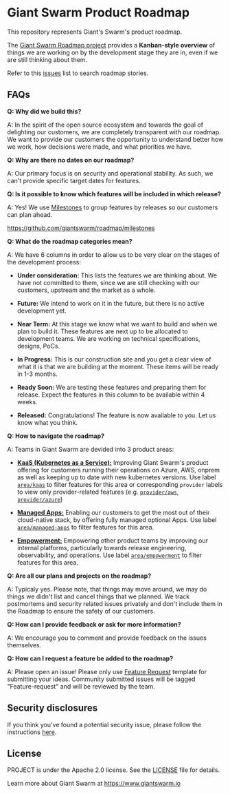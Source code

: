 # Giant Swarm Product Roadmap

This repository represents Giant's Swarm's product roadmap.

The [Giant Swarm Roadmap project](https://github.com/giantswarm/roadmap/projects/1) provides a **Kanban-style overview** of  things we are working on by the development stage they are in, even if we are still thinking about them.

Refer to this [issues](https://github.com/giantswarm/roadmap/issues) list to search roadmap stories.

## FAQs
**Q: Why did we build this?**

A: In the spirit of the open source ecosystem and towards the goal of delighting our customers, we are completely transparent with our roadmap. We want to provide our customers the opportunity to understand better how we work, how decisions were made, and what priorities we have.

**Q: Why are there no dates on our roadmap?**

A: Our primary focus is on security and operational stability. As such, we can't provide specific target dates for features.

**Q: Is it possible to know which features will be included in which release?**

A: Yes! We use [Milestones](https://github.com/giantswarm/roadmap/milestones) to group features by releases so our customers can plan ahead.

https://github.com/giantswarm/roadmap/milestones

**Q: What do the roadmap categories mean?**

A: We have 6 columns in order to allow us to be very clear on the stages of the development process:

- **Under consideration:**
This lists the features we are thinking about. We have not committed to them, since we are still checking with our customers, upstream and the market as a whole.

- **Future:**
We intend to work on it in the future, but there is no active development yet.

- **Near Term:**
At this stage we know what we want to build and when we plan to build it. These features are next up to be allocated to development teams. We are working on technical specifications, designs, PoCs.

- **In Progress:**
This is our construction site and you get a clear view of what it is that we are building at the moment. These items will be ready in 1-3 months.

- **Ready Soon:**
We are testing these features and preparing them for release. Expect the features in this column to be available within 4 weeks.

- **Released:**
Congratulations! The feature is now available to you. Let us know what you think.

**Q: How to navigate the roadmap?**

A: Teams in Giant Swarm are devided into 3 product areas:

- [**KaaS (Kubernetes as a Service):**](https://github.com/giantswarm/roadmap/projects/1?fullscreen=true&card_filter_query=label%3Aarea%2Fkaas)
Improving Giant Swarm's product offering for customers running their operations on Azure, AWS, onprem as well as keeping up to date with new kubernetes versions. Use label [`area/kaas`](https://github.com/giantswarm/roadmap/projects/1?fullscreen=true&card_filter_query=label%3Aarea%2Fkaas) to filter features for this area or corresponding `provider` labels to view only provider-related features (e.g. [`provider/aws`](https://github.com/giantswarm/roadmap/projects/1?fullscreen=true&card_filter_query=label%3Aprovider%2Faws), [`provider/azure`](https://github.com/giantswarm/roadmap/projects/1?fullscreen=true&card_filter_query=label%3Aprovider%2Fazure))

- [**Managed Apps:**](https://github.com/giantswarm/roadmap/projects/1?fullscreen=true&card_filter_query=label%3Aarea%2Fmanaged-apps)
Enabling our customers to get the most out of their cloud-native stack, by offering fully managed optional Apps. Use label [`area/managed-apps`](https://github.com/giantswarm/roadmap/projects/1?fullscreen=true&card_filter_query=label%3Aarea%2Fmanaged-apps) to filter features for this area.

- [**Empowerment:**](https://github.com/giantswarm/roadmap/projects/1?fullscreen=true&card_filter_query=label%3Aarea%2Fempowerment) 
Empowering other product teams by improving our internal platforms, particularly towards release engineering, observability, and operations. Use label [`area/empowerment`](https://github.com/giantswarm/roadmap/projects/1?fullscreen=true&card_filter_query=label%3Aarea%2Fempowerment) to filter features for this area.

**Q: Are all our plans and projects on the roadmap?**

A: Typicaly yes. Please note, that things may move around, we may do things we didn't list and cancel things that we planned.
We track postmortems and security related issues privately and don't include them in the Roadmap to ensure the safety of our customers.

**Q: How can I provide feedback or ask for more information?**

A: We encourage you to comment and provide feedback on the issues themselves.

**Q: How can I request a feature be added to the roadmap?**

A: Please open an issue! Please only use [Feature Request](https://github.com/giantswarm/roadmap/issues/new?assignees=&labels=feature-request&template=feature_request.md&title=) template for submitting your ideas. Community submitted issues will be tagged "Feature-request" and will be reviewed by the team.

## Security disclosures

If you think you’ve found a potential security issue, please follow the instructions [here](https://www.giantswarm.io/responsible-disclosure).

## License

PROJECT is under the Apache 2.0 license. See the [LICENSE](LICENSE) file for details.

Learn more about Giant Swarm at https://www.giantswarm.io
